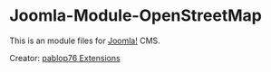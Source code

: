 Joomla-Module-OpenStreetMap
=====================

This is an module files for [Joomla!](http://joomla.org/) CMS.

Creator: [pablop76 Extensions](http://web-service.com.pl/)

